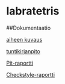 # labratetris

##Dokumentaatio

[aiheen kuvaus](Dokumentaatio/aiheenKuvausJaRakenne.md)

[tuntikirjanpito](Dokumentaatio/tuntikirjanpito.md)

[Pit-raportti](https://htmlpreview.github.io/?https://github.com/juslesan/labratetris/blob/master/Dokumentaatio/pit-raportti/index.html)

[Checkstyle-raportti](https://htmlpreview.github.io/?https://github.com/juslesan/labratetris/blob/master/Dokumentaatio/checkstyle-raportti/site/checkstyle.html)